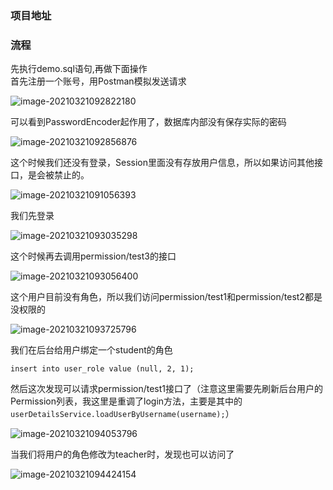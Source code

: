 ### 项目地址



### 流程

先执行demo.sql语句,再做下面操作  
首先注册一个账号，用Postman模拟发送请求

![image-20210321092822180](https://jane-blog.oss-cn-guangzhou.aliyuncs.com/img/image-20210321092822180.png)

可以看到PasswordEncoder起作用了，数据库内部没有保存实际的密码

![image-20210321092856876](https://jane-blog.oss-cn-guangzhou.aliyuncs.com/img/image-20210321092856876.png)

这个时候我们还没有登录，Session里面没有存放用户信息，所以如果访问其他接口，是会被禁止的。

![image-20210321091056393](https://jane-blog.oss-cn-guangzhou.aliyuncs.com/img/image-20210321091056393.png)

我们先登录

![image-20210321093035298](https://jane-blog.oss-cn-guangzhou.aliyuncs.com/img/image-20210321093035298.png)

这个时候再去调用permission/test3的接口

![image-20210321093056400](https://jane-blog.oss-cn-guangzhou.aliyuncs.com/img/image-20210321093056400.png)

这个用户目前没有角色，所以我们访问permission/test1和permission/test2都是没权限的

![image-20210321093725796](https://jane-blog.oss-cn-guangzhou.aliyuncs.com/img/image-20210321093725796.png)

我们在后台给用户绑定一个student的角色

```mysql
insert into user_role value (null, 2, 1);
```

然后这次发现可以请求permission/test1接口了（注意这里需要先刷新后台用户的Permission列表，我这里是重调了login方法，主要是其中的`userDetailsService.loadUserByUsername(username);`）

![image-20210321094053796](https://jane-blog.oss-cn-guangzhou.aliyuncs.com/img/image-20210321094053796.png)

当我们将用户的角色修改为teacher时，发现也可以访问了

![image-20210321094424154](https://jane-blog.oss-cn-guangzhou.aliyuncs.com/img/image-20210321094424154.png)